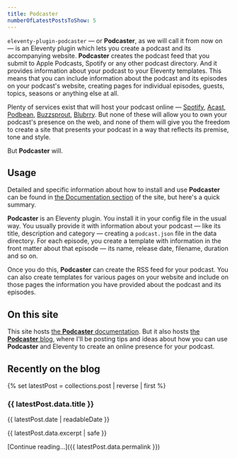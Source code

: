 ```yaml
---
title: Podcaster
numberOfLatestPostsToShow: 5
---
```

`eleventy-plugin-podcaster` — or **Podcaster**, as we will call it from now on — is an Eleventy plugin which lets you create a podcast and its accompanying website. **Podcaster** creates the podcast feed that you submit to Apple Podcasts, Spotify or any other podcast directory. And it provides information about your podcast to your Eleventy templates. This means that you can include information about the podcast and its episodes on your podcast's website, creating pages for individual episodes, guests, topics, seasons or anything else at all.

Plenty of services exist that will host your podcast online — [Spotify][], [Acast][], [Podbean][], [Buzzsprout][], [Blubrry][]. But none of these will allow you to own your podcast's presence on the web, and none of them will give you the freedom to create a site that presents your podcast in a way that reflects its premise, tone and style.

But **Podcaster** will.

[Spotify]: https://podcasters.spotify.com
[Acast]: https://www.acast.com
[Podbean]: https://www.podbean.com
[Buzzsprout]: https://www.buzzsprout.com
[Blubrry]: https://blubrry.com

## Usage

Detailed and specific information about how to install and use **Podcaster** can be found in [the Documentation section](docs/index.md) of the site, but here's a quick summary.

**Podcaster** is an Eleventy plugin. You install it in your config file in the usual way. You usually provide it with information about your podcast — like its title, description and category — creating a `podcast.json` file in the data directory. For each episode, you create a template with information in the front matter about that episode — its name, release date, filename, duration and so on.

Once you do this, **Podcaster** can create the RSS feed for your podcast. You can also create templates for various pages on your website and include on those pages the information you have provided about the podcast and its episodes.

## On this site

This site hosts [the **Podcaster** documentation](/docs). But it also hosts [the **Podcaster** blog](/blog), where I'll be posting tips and ideas about how you can use **Podcaster** and Eleventy to create an online presence for your podcast.

## Recently on the blog

{% set latestPost = collections.post | reverse | first %}

### {{ latestPost.data.title }}

<p class="post-date">{{ latestPost.date | readableDate }}</p>

{{ latestPost.data.excerpt | safe }}

[Continue reading…]({{ latestPost.data.permalink }})
